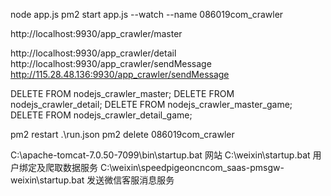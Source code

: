 node app.js
pm2 start app.js --watch --name 086019com_crawler


http://localhost:9930/app_crawler/master

http://localhost:9930/app_crawler/detail
http://localhost:9930/app_crawler/sendMessage
http://115.28.48.136:9930/app_crawler/sendMessage


DELETE FROM nodejs_crawler_master;
DELETE FROM nodejs_crawler_detail;
DELETE FROM nodejs_crawler_master_game;
DELETE FROM nodejs_crawler_detail_game;


pm2 restart .\run.json
pm2 delete 086019com_crawler


C:\apache-tomcat-7.0.50-7099\bin\startup.bat 网站
C:\weixin\startup.bat 用户绑定及爬取数据服务
C:\weixin\speedpigeoncncom_saas-pmsgw-weixin\startup.bat 发送微信客服消息服务
